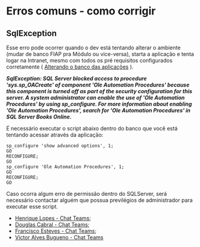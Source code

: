 # Erros comuns - como corrigir

## SqlException

Esse erro pode ocorrer quando o dev está tentando alterar o ambiente (mudar de banco FIAP pra Módulo ou vice-versa), starta a aplicação e tenta logar na Intranet, mesmo com todos os pré requisitos configurados corretamente ( [Alterando o banco das aplicações](http://conhecimento.fiap.com.br/processos/alternar-banco-testes-fiap-modulo/alternar-banco-testes-fiap-modulo/#alternar-entre-fiap-e-modulo) ).

***SqlException: SQL Server blocked access to procedure 'sys.sp_OACreate' of component 'Ole Automation Procedures' because this component is turned off as part of the security configuration for this server. A system administrator can enable the use of 'Ole Automation Procedures' by using sp_configure. For more information about enabling 'Ole Automation Procedures', search for 'Ole Automation Procedures' in SQL Server Books Online.***

É necessário executar o script abaixo dentro do banco que você está tentando acessar através da aplicação:

```
sp_configure 'show advanced options', 1;
GO
RECONFIGURE;
GO
sp_configure 'Ole Automation Procedures', 1;
GO
RECONFIGURE;
GO

```

Caso ocorra algum erro de permissão dentro do SQLServer, será necessário contactar alguém que possua previlégios de administrador para executar esse script.

- [Henrique Lopes - Chat Teams](https://teams.microsoft.com/l/chat/0/?users=henrique.mendonca@fiap.com.br);
- [Douglas Cabral - Chat Teams](https://teams.microsoft.com/l/chat/0/?users=douglas.cabral@fiap.com.br);
- [Francisco Esteves - Chat Teams](https://teams.microsoft.com/l/chat/0/?users=festeves@fiap.com.br);
- [Victor Alves Bugueno - Chat Teams](https://teams.microsoft.com/l/chat/0/?users=victor.bugueno@fiap.com.br)
